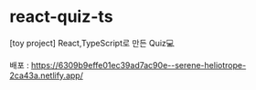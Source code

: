 # react-quiz-ts
[toy project] React,TypeScript로 만든 Quiz💻

배포 : https://6309b9effe01ec39ad7ac90e--serene-heliotrope-2ca43a.netlify.app/
